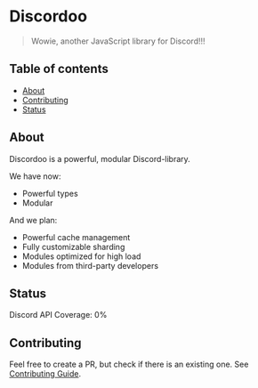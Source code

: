 # Discordoo
> Wowie, another JavaScript library for Discord!!!

## Table of contents
- [About](#about)
- [Contributing](#contributing)
- [Status](#status)

## About
Discordoo is a powerful, modular Discord-library.

We have now:
- Powerful types
- Modular

And we plan:
- Powerful cache management
- Fully customizable sharding
- Modules optimized for high load
- Modules from third-party developers

## Status
Discord API Coverage: 0%

## Contributing
Feel free to create a PR, but check if there is an existing one.
See [Contributing Guide](https://github.com/Discordoo/discordoo/blob/master/CONTRIBUTING.md).